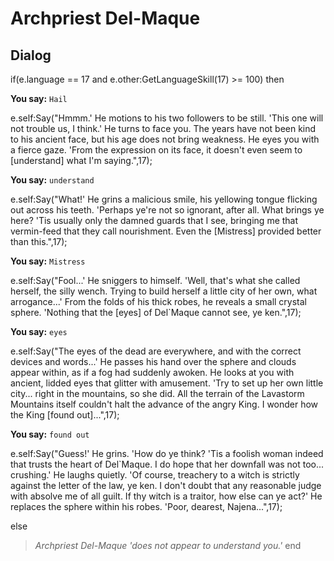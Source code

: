 # Archpriest Del-Maque





## Dialog

if(e.language == 17 and e.other:GetLanguageSkill(17) >= 100) then


**You say:** `Hail`




e.self:Say("Hmmm.'  He motions to his two followers to be still.  'This one will not trouble us, I think.'  He turns to face you.  The years have not been kind to his ancient face, but his age does not bring weakness.  He eyes you with a fierce gaze.  'From the expression on its face, it doesn't even seem to [understand] what I'm saying.",17);


**You say:** `understand`




e.self:Say("What!'  He grins a malicious smile, his yellowing tongue flicking out across his teeth.  'Perhaps ye're not so ignorant, after all.  What brings ye here?  'Tis usually only the damned guards that I see, bringing me that vermin-feed that they call nourishment.  Even the [Mistress] provided better than this.",17);


**You say:** `Mistress`




e.self:Say("Fool...'  He sniggers to himself.  'Well, that's what she called herself, the silly wench.  Trying to build herself a little city of her own, what arrogance...'  From the folds of his thick robes, he reveals a small crystal sphere.  'Nothing that the [eyes] of Del\`Maque cannot see, ye ken.",17);


**You say:** `eyes`




e.self:Say("The eyes of the dead are everywhere, and with the correct devices and words...'  He passes his hand over the sphere and clouds appear within, as if a fog had suddenly awoken.  He looks at you with ancient, lidded eyes that glitter with amusement.  'Try to set up her own little city...  right in the mountains, so she did.  All the terrain of the Lavastorm Mountains itself couldn't halt the advance of the angry King.  I wonder how the King [found out]...",17);


**You say:** `found out`




e.self:Say("Guess!'  He grins.  'How do ye think?  'Tis a foolish woman indeed that trusts the heart of Del\`Maque.  I do hope that her downfall was not too... crushing.'  He laughs quietly.  'Of course, treachery to a witch is strictly against the letter of the law, ye ken.  I don't doubt that any reasonable judge with absolve me of all guilt.  If thy witch is a traitor, how else can ye act?'  He replaces the sphere within his robes.  'Poor, dearest, Najena...",17);


else


>*Archpriest Del-Maque 'does not appear to understand you.'*
end

